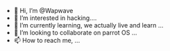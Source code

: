 - 👋 Hi, I’m @Wapwave
- 👀 I’m interested in hacking....
- 🌱 I’m currently learning, we actually live and learn ...
- 💞️ I’m looking to collaborate on parrot OS ...
- 📫 How to reach me, ...

<!---
Wapwave/Wapwave is a ✨ special ✨ repository because its `README.md` (this file) appears on your GitHub profile.
You can click the Preview link to take a look at your changes.
--->

